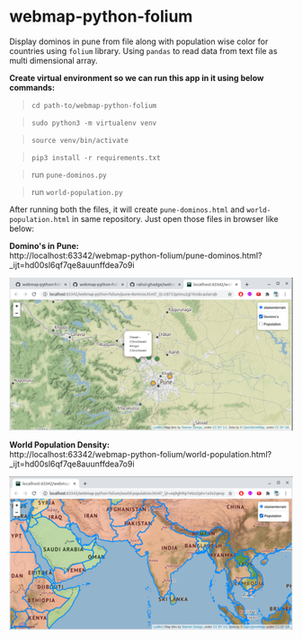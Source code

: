 # webmap-python-folium

Display dominos in pune from file along with population wise color for countries using `folium` library.
Using `pandas` to read data from text file as multi dimensional array.

**Create virtual environment so we can run this app in it using below commands:**

> `cd path-to/webmap-python-folium`

> `sudo python3 -m virtualenv venv`

> `source venv/bin/activate`

> `pip3 install -r requirements.txt`

> run `pune-dominos.py`

> run `world-population.py`

After running both the files, it will create `pune-dominos.html` and `world-population.html` in same repository. Just open those files in browser like below:

**Domino's in Pune:**  
http://localhost:63342/webmap-python-folium/pune-dominos.html?_ijt=hd00sl6qf7qe8auunffdea7o9i 
   
![Domino's in Pune](https://github.com/rahul-ghadge/webmap-python-folium/blob/master/images/pune-domios.png)



**World Population Density:**  
http://localhost:63342/webmap-python-folium/world-population.html?_ijt=hd00sl6qf7qe8auunffdea7o9i
    
![World Population Density](https://github.com/rahul-ghadge/webmap-python-folium/blob/master/images/World-population-density.png)
